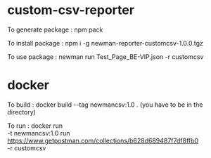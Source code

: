 # custom-csv-reporter

To generate package : npm pack

To install package : npm i -g newman-reporter-customcsv-1.0.0.tgz

To use package : newman run Test_Page_BE-VIP.json -r customcsv

# docker
To build : docker build --tag newmancsv:1.0 .
(you have to be in the directory)

To run : 
docker run \
 -t newmancsv:1.0 run https://www.getpostman.com/collections/b628d689487f7df8ffb0  \
 -r customcsv
